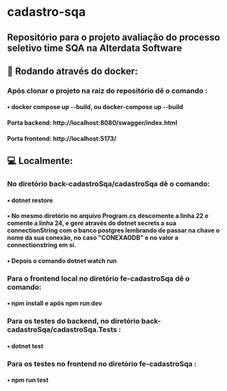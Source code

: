# cadastro-sqa
## Repositório para o projeto avaliação do processo seletivo time SQA na Alterdata Software

## 🐋 Rodando através do docker:
### Após clonar o projeto na raiz do repositório dê o comando :
#### • docker compose up --build, ou docker-compose up --build
#### Porta backend: http://localhost:8080/swagger/index.html
#### Porta frontend: http://localhost:5173/

## 💻 Localmente: 
### No diretório back-cadastroSqa/cadastroSqa dê o comando:
#### • dotnet restore 

#### • No mesmo diretório no arquivo Program.cs descomente a linha 22 e comente a linha 24, e gere através do dotnet secrets a sua connectionString com o banco postgres lembrando de passar na chave o nome da sua conexão, no caso "CONEXAODB" e no valor a connectionstring em si.

#### • Depois o comando dotnet watch run

### Para o frontend local no diretório fe-cadastroSqa dê o comando:
#### • npm install e após npm run dev 

### Para os testes do backend, no diretório back-cadastroSqa/cadastroSqa.Tests :
#### • dotnet test

### Para os testes no frontend no diretório  fe-cadastroSqa :
#### • npm run test
